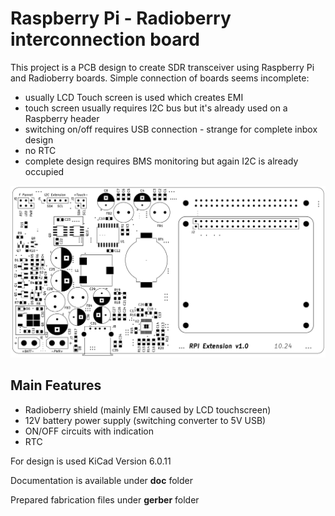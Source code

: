 # Raspberry Pi - Radioberry interconnection board

This project is a PCB design to create SDR transceiver using
Raspberry Pi and Radioberry boards. Simple connection of boards
seems incomplete:

- usually LCD Touch screen is used which creates EMI
- touch screen usually requires I2C bus but it's already used on a Raspberry header
- switching on/off requires USB connection - strange for complete inbox design
- no RTC
- complete design requires BMS monitoring but again I2C is already occupied

[<img src="doc/pcb.jpg" width="600">](doc/pcb.jpg)

## Main Features

- Radioberry shield (mainly EMI caused by LCD touchscreen)
- 12V battery power supply (switching converter to 5V USB)
- ON/OFF circuits with indication
- RTC

For design is used KiCad Version 6.0.11

Documentation is available under **doc** folder

Prepared fabrication files under **gerber** folder